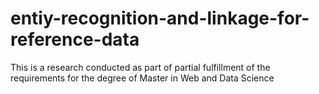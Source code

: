 # entiy-recognition-and-linkage-for-reference-data
This is a research conducted as part of partial fulfillment of the requirements for the degree of Master in Web and Data Science
